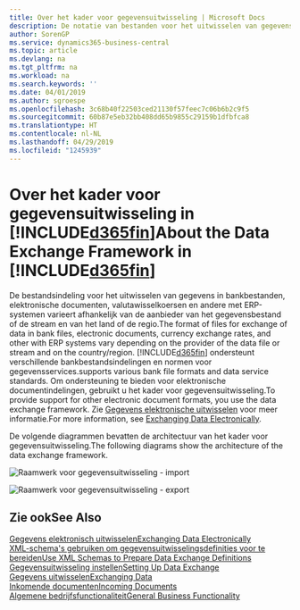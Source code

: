 ```yaml
---
title: Over het kader voor gegevensuitwisseling | Microsoft Docs
description: De notatie van bestanden voor het uitwisselen van gegevens in de bankbestanden, elektronische documenten, valutawisselkoersen en andere met ERP-systemen variëren afhankelijk van de aanbieder van het gegevensbestand of de stream en van het land of de regio.
author: SorenGP
ms.service: dynamics365-business-central
ms.topic: article
ms.devlang: na
ms.tgt_pltfrm: na
ms.workload: na
ms.search.keywords: ''
ms.date: 04/01/2019
ms.author: sgroespe
ms.openlocfilehash: 3c68b40f22503ced21130f57feec7c06b6b2c9f5
ms.sourcegitcommit: 60b87e5eb32bb408dd65b9855c29159b1dfbfca8
ms.translationtype: HT
ms.contentlocale: nl-NL
ms.lasthandoff: 04/29/2019
ms.locfileid: "1245939"
---
```

# <a name="about-the-data-exchange-framework-in-included365finincludesd365finmdmd"></a><span data-ttu-id="724b2-103">Over het kader voor gegevensuitwisseling in [!INCLUDE[d365fin](includes/d365fin_md.md)]</span><span class="sxs-lookup"><span data-stu-id="724b2-103">About the Data Exchange Framework in [!INCLUDE[d365fin](includes/d365fin_md.md)]</span></span>
<span data-ttu-id="724b2-104">De bestandsindeling voor het uitwisselen van gegevens in bankbestanden, elektronische documenten, valutawisselkoersen en andere met ERP-systemen varieert afhankelijk van de aanbieder van het gegevensbestand of de stream en van het land of de regio.</span><span class="sxs-lookup"><span data-stu-id="724b2-104">The format of files for exchange of data in bank files, electronic documents, currency exchange rates, and other with ERP systems vary depending on the provider of the data file or stream and on the country/region.</span></span> [!INCLUDE[d365fin](includes/d365fin_md.md)] <span data-ttu-id="724b2-105">ondersteunt verschillende bankbestandsindelingen en normen voor gegevensservices.</span><span class="sxs-lookup"><span data-stu-id="724b2-105">supports various bank file formats and data service standards.</span></span> <span data-ttu-id="724b2-106">Om ondersteuning te bieden voor elektronische documentindelingen, gebruikt u het kader voor gegevensuitwisseling.</span><span class="sxs-lookup"><span data-stu-id="724b2-106">To provide support for other electronic document formats, you use the data exchange framework.</span></span> <span data-ttu-id="724b2-107">Zie [Gegevens elektronische uitwisselen](across-data-exchange.md) voor meer informatie.</span><span class="sxs-lookup"><span data-stu-id="724b2-107">For more information, see [Exchanging Data Electronically](across-data-exchange.md).</span></span>    

 <span data-ttu-id="724b2-108">De volgende diagrammen bevatten de architectuur van het kader voor gegevensuitwisseling.</span><span class="sxs-lookup"><span data-stu-id="724b2-108">The following diagrams show the architecture of the data exchange framework.</span></span>  

 ![Raamwerk voor gegevensuitwisseling &#45; import](media/across-data-exchange/dataexchangeframework_import.png)  

 ![Raamwerk voor gegevensuitwisseling &#45; export](media/across-data-exchange/dataexchangeframework_export.png)  

## <a name="see-also"></a><span data-ttu-id="724b2-111">Zie ook</span><span class="sxs-lookup"><span data-stu-id="724b2-111">See Also</span></span>  
[<span data-ttu-id="724b2-112">Gegevens elektronisch uitwisselen</span><span class="sxs-lookup"><span data-stu-id="724b2-112">Exchanging Data Electronically</span></span>](across-data-exchange.md)  
[<span data-ttu-id="724b2-113">XML-schema's gebruiken om gegevensuitwisselingsdefinities voor te bereiden</span><span class="sxs-lookup"><span data-stu-id="724b2-113">Use XML Schemas to Prepare Data Exchange Definitions</span></span>](across-how-to-use-xml-schemas-to-prepare-data-exchange-definitions.md)  
[<span data-ttu-id="724b2-114">Gegevensuitwisseling instellen</span><span class="sxs-lookup"><span data-stu-id="724b2-114">Setting Up Data Exchange</span></span>](across-set-up-data-exchange.md)  
[<span data-ttu-id="724b2-115">Gegevens uitwisselen</span><span class="sxs-lookup"><span data-stu-id="724b2-115">Exchanging Data</span></span>](across-exchange-data.md)  
[<span data-ttu-id="724b2-116">Inkomende documenten</span><span class="sxs-lookup"><span data-stu-id="724b2-116">Incoming Documents</span></span>](across-income-documents.md)  
[<span data-ttu-id="724b2-117">Algemene bedrijfsfunctionaliteit</span><span class="sxs-lookup"><span data-stu-id="724b2-117">General Business Functionality</span></span>](ui-across-business-areas.md)  
